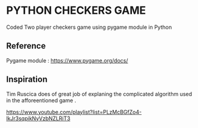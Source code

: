 # PYTHON CHECKERS GAME

Coded Two player checkers game using pygame module in Python 

## Reference 
Pygame module : https://www.pygame.org/docs/

## Inspiration 
Tim Ruscica does of great job of explaning the complicated algorithm used in the afforeentioned game . 

https://www.youtube.com/playlist?list=PLzMcBGfZo4-lkJr3sqpikNyVzbNZLRiT3
